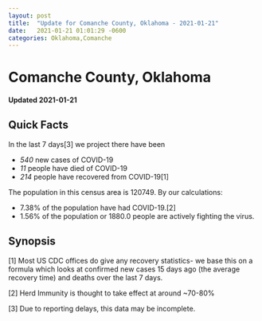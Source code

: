 ```yaml
---
layout: post
title:  "Update for Comanche County, Oklahoma - 2021-01-21"
date:   2021-01-21 01:01:29 -0600
categories: Oklahoma,Comanche
---
```


# Comanche County, Oklahoma
#### Updated 2021-01-21

## Quick Facts

In the last 7 days[3] we project there have been
- *540* new cases of COVID-19
- *11* people have died of COVID-19
- *214* people have recovered from COVID-19[1]

The population in this census area is 120749. By our calculations:
- 7.38% of the population have had COVID-19.[2]
- 1.56% of the population or 1880.0 people are actively fighting the virus.

## Synopsis




[1] Most US CDC offices do give any recovery statistics- we base this on a formula which looks at confirmed new cases
15 days ago (the average recovery time) and deaths over the last 7 days.

[2] Herd Immunity is thought to take effect at around ~70-80%

[3] Due to reporting delays, this data may be incomplete.
 
    
